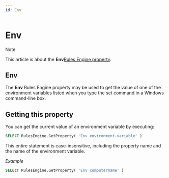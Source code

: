 ```yaml
---
id: Env
---
```


# Env



> [!NOTE]
> This article is about the **Env**[Rules Engine property](/docs/Modeller%20and%20Rules%20Engine/Rules%20Engine%20properties).

## **Env**

The **Env** Rules Engine property may be used to get the value of one of the environment variables listed when you type the set command in a Windows command-line box.

## Getting this property

You can get the current value of an environment variable by executing:

```sql
SELECT RulesEngine.GetProperty( 'Env environment-variable' )
```

This entire statement is case-insensitive, including the property name and the name of the environment variable.

*Example*

```sql
SELECT RulesEngine.GetProperty( 'Env computername' )
```

 